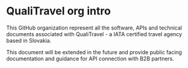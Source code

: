 # QualiTravel org intro

This GitHub organization represent all the software, APIs and technical documents associated with QualiTravel - a IATA certified travel agency based in Slovakia.

This document will be extended in the future and provide public facing documentation and guidance for API connection with B2B partners.
